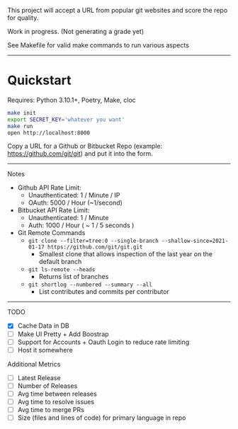 This project will accept a URL from popular git websites and score the repo for quality.

Work in progress. (Not generating a grade yet)

See Makefile for valid make commands to run various aspects

----

# Quickstart

Requires: Python 3.10.1+, Poetry, Make, cloc

```bash
make init
export SECRET_KEY='whatever you want'
make run
open http://localhost:8000
```

Copy a URL for a Github or Bitbucket Repo (example: <https://github.com/git/git>) and put it into the form.

----

Notes

- Github API Rate Limit:
    - Unauthenticated: 1 / Minute / IP
    - OAuth: 5000 / Hour (~1/second)
- Bitbucket API Rate Limit:
    - Unauthenticated: 1 / Minute
    - Auth: 1000 / Hour ( ~ 1 / 5 seconds )
- Git Remote Commands
  - `git clone --filter=tree:0 --single-branch --shallow-since=2021-01-17 https://github.com/git/git.git`
    - Smallest clone that allows inspection of the last year on the default branch
  - `git ls-remote --heads`
    - Returns list of branches
  - `git shortlog --numbered --summary --all`
    - List contributes and commits per contributor



----

TODO

- [x] Cache Data in DB
- [ ] Make UI Pretty + Add Boostrap
- [ ] Support for Accounts + Oauth Login to reduce rate limiting
- [ ] Host it somewhere

Additional Metrics

- [ ] Latest Release
- [ ] Number of Releases
- [ ] Avg time between releases
- [ ] Avg time to resolve issues
- [ ] Avg time to merge PRs
- [ ] Size (files and lines of code) for primary language in repo